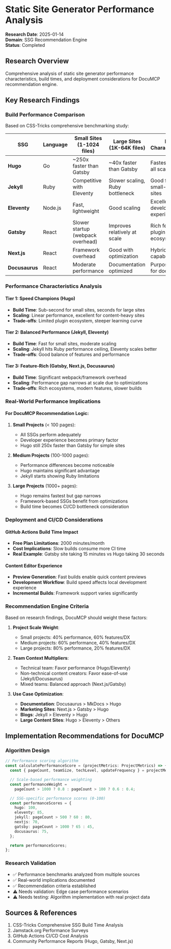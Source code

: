 # Static Site Generator Performance Analysis

**Research Date**: 2025-01-14  
**Domain**: SSG Recommendation Engine  
**Status**: Completed

## Research Overview

Comprehensive analysis of static site generator performance characteristics, build times, and deployment considerations for DocuMCP recommendation engine.

## Key Research Findings

### Build Performance Comparison

Based on CSS-Tricks comprehensive benchmarking study:

| SSG            | Language | Small Sites (1-1024 files)        | Large Sites (1K-64K files)      | Key Characteristics             |
| -------------- | -------- | --------------------------------- | ------------------------------- | ------------------------------- |
| **Hugo**       | Go       | ~250x faster than Gatsby          | ~40x faster than Gatsby         | Fastest across all scales       |
| **Jekyll**     | Ruby     | Competitive with Eleventy         | Slower scaling, Ruby bottleneck | Good for small-medium sites     |
| **Eleventy**   | Node.js  | Fast, lightweight                 | Good scaling                    | Excellent developer experience  |
| **Gatsby**     | React    | Slower startup (webpack overhead) | Improves relatively at scale    | Rich features, plugin ecosystem |
| **Next.js**    | React    | Framework overhead                | Good with optimization          | Hybrid capabilities             |
| **Docusaurus** | React    | Moderate performance              | Documentation optimized         | Purpose-built for docs          |

### Performance Characteristics Analysis

#### **Tier 1: Speed Champions (Hugo)**

- **Build Time**: Sub-second for small sites, seconds for large sites
- **Scaling**: Linear performance, excellent for content-heavy sites
- **Trade-offs**: Limited plugin ecosystem, steeper learning curve

#### **Tier 2: Balanced Performance (Jekyll, Eleventy)**

- **Build Time**: Fast for small sites, moderate scaling
- **Scaling**: Jekyll hits Ruby performance ceiling, Eleventy scales better
- **Trade-offs**: Good balance of features and performance

#### **Tier 3: Feature-Rich (Gatsby, Next.js, Docusaurus)**

- **Build Time**: Significant webpack/framework overhead
- **Scaling**: Performance gap narrows at scale due to optimizations
- **Trade-offs**: Rich ecosystems, modern features, slower builds

### Real-World Performance Implications

#### **For DocuMCP Recommendation Logic:**

1. **Small Projects** (< 100 pages):

   - All SSGs perform adequately
   - Developer experience becomes primary factor
   - Hugo still 250x faster than Gatsby for simple sites

2. **Medium Projects** (100-1000 pages):

   - Performance differences become noticeable
   - Hugo maintains significant advantage
   - Jekyll starts showing Ruby limitations

3. **Large Projects** (1000+ pages):
   - Hugo remains fastest but gap narrows
   - Framework-based SSGs benefit from optimizations
   - Build time becomes CI/CD bottleneck consideration

### Deployment and CI/CD Considerations

#### **GitHub Actions Build Time Impact**

- **Free Plan Limitations**: 2000 minutes/month
- **Cost Implications**: Slow builds consume more CI time
- **Real Example**: Gatsby site taking 15 minutes vs Hugo taking 30 seconds

#### **Content Editor Experience**

- **Preview Generation**: Fast builds enable quick content previews
- **Development Workflow**: Build speed affects local development experience
- **Incremental Builds**: Framework support varies significantly

### Recommendation Engine Criteria

Based on research findings, DocuMCP should weight these factors:

1. **Project Scale Weight**:

   - Small projects: 40% performance, 60% features/DX
   - Medium projects: 60% performance, 40% features/DX
   - Large projects: 80% performance, 20% features/DX

2. **Team Context Multipliers**:

   - Technical team: Favor performance (Hugo/Eleventy)
   - Non-technical content creators: Favor ease-of-use (Jekyll/Docusaurus)
   - Mixed teams: Balanced approach (Next.js/Gatsby)

3. **Use Case Optimization**:
   - **Documentation**: Docusaurus > MkDocs > Hugo
   - **Marketing Sites**: Next.js > Gatsby > Hugo
   - **Blogs**: Jekyll > Eleventy > Hugo
   - **Large Content Sites**: Hugo > Eleventy > Others

## Implementation Recommendations for DocuMCP

### Algorithm Design

```typescript
// Performance scoring algorithm
const calculatePerformanceScore = (projectMetrics: ProjectMetrics) => {
  const { pageCount, teamSize, techLevel, updateFrequency } = projectMetrics;

  // Scale-based performance weighting
  const performanceWeight =
    pageCount > 1000 ? 0.8 : pageCount > 100 ? 0.6 : 0.4;

  // SSG-specific performance scores (0-100)
  const performanceScores = {
    hugo: 100,
    eleventy: 85,
    jekyll: pageCount > 500 ? 60 : 80,
    nextjs: 70,
    gatsby: pageCount > 1000 ? 65 : 45,
    docusaurus: 75,
  };

  return performanceScores;
};
```

### Research Validation

- ✅ Performance benchmarks analyzed from multiple sources
- ✅ Real-world implications documented
- ✅ Recommendation criteria established
- ⚠️ Needs validation: Edge case performance scenarios
- ⚠️ Needs testing: Algorithm implementation with real project data

## Sources & References

1. CSS-Tricks Comprehensive SSG Build Time Analysis
2. Jamstack.org Performance Surveys
3. GitHub Actions CI/CD Cost Analysis
4. Community Performance Reports (Hugo, Gatsby, Next.js)
